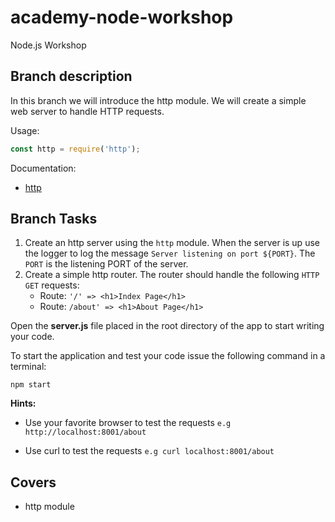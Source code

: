 # academy-node-workshop

Node.js Workshop

## Branch description

In this branch we will introduce the http module. We will create a simple web server to handle HTTP requests.

Usage:

```js
const http = require('http');
```

Documentation:

- [http](https://nodejs.org/api/http.html#http_http)

## Branch Tasks

1. Create an http server using the `http` module. When the server is up use the logger to 
log the message `Server listening on port ${PORT}`. The ``PORT`` is the listening PORT of the server.
2. Create a simple http router. The router should handle the following `HTTP GET` requests:
    * Route: `'/' => <h1>Index Page</h1>`
    * Route: `/about' => <h1>About Page</h1>`

Open the **server.js** file placed in the root directory of the app to start writing your code.

To start the application and test your code issue the following command in a terminal:

```
npm start
```

**Hints:** 

- Use your favorite browser to test the requests
`e.g http://localhost:8001/about`

- Use curl to test the requests
`e.g curl localhost:8001/about`

## Covers

- http module
